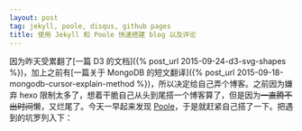 ```yaml
---
layout: post
tag: jekyll, poole, disqus, github pages
title: 使用 Jekyll 和 Poole 快速搭建 blog 以及评论
---
```


因为昨天受累翻了[一篇 D3 的文档]({% post_url 2015-09-24-d3-svg-shapes %})，加上之前有[一篇关于 MongoDB 的短文翻译]({% post_url 2015-09-18-mongodb-cursor-explain-method %})，所以决定给自己弄个博客。之前因为嫌弃 hexo 限制太多了，想着干脆自己从头到尾搭一个博客算了，但是因为<del>一直腾不出时间</del>懒，又烂尾了。今天一早起来发现 [Poole](https://github.com/poole/poole)，于是就赶紧自己搭了一下。把遇到的坑罗列入下：

